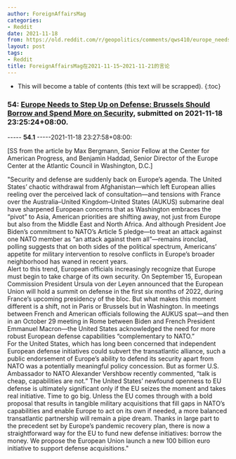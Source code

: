 ```yaml
---
author: ForeignAffairsMag
categories:
- Reddit
date: 2021-11-18
from: https://old.reddit.com/r/geopolitics/comments/qws410/europe_needs_to_step_up_on_defense_brussels/
layout: post
tags:
- Reddit
title: ForeignAffairsMag在2021-11-15~2021-11-21的言论
---
```


* This will become a table of contents (this text will be scrapped).
{:toc}

### 54: [Europe Needs to Step Up on Defense: Brussels Should Borrow and Spend More on Security](https://old.reddit.com/r/geopolitics/comments/qws410/europe_needs_to_step_up_on_defense_brussels/), submitted on 2021-11-18 23:25:24+08:00.

----- __54.1__ -----2021-11-18 23:27:58+08:00:

\[SS from the article by Max Bergmann, Senior Fellow at the Center for American Progress, and Benjamin Haddad, Senior Director of the Europe Center at the Atlantic Council in Washington, D.C.\] 

"Security and defense are suddenly back on Europe’s agenda. The United States’ chaotic withdrawal from Afghanistan—which left European allies reeling over the perceived lack of consultation—and tensions with France over the Australia–United Kingdom–United States (AUKUS) submarine deal have sharpened European concerns that as Washington embraces the “pivot” to Asia, American priorities are shifting away, not just from Europe but also from the Middle East and North Africa. And although President Joe Biden’s commitment to NATO’s Article 5 pledge—to treat an attack against one NATO member as “an attack against them all”—remains ironclad, polling suggests that on both sides of the political spectrum, Americans’ appetite for military intervention to resolve conflicts in Europe’s broader neighborhood has waned in recent years.  
Alert to this trend, European officials increasingly recognize that Europe must begin to take charge of its own security. On September 15, European Commission President Ursula von der Leyen announced that the European Union will hold a summit on defense in the first six months of 2022, during France’s upcoming presidency of the bloc. But what makes this moment different is a shift, not in Paris or Brussels but in Washington. In meetings between French and American officials following the AUKUS spat—and then in an October 29 meeting in Rome between Biden and French President Emmanuel Macron—the United States acknowledged the need for more robust European defense capabilities “complementary to NATO.”  
For the United States, which has long been concerned that independent European defense initiatives could subvert the transatlantic alliance, such a public endorsement of Europe’s ability to defend its security apart from NATO was a potentially meaningful policy concession. But as former U.S. Ambassador to NATO Alexander Vershbow recently commented, “talk is cheap, capabilities are not.” The United States’ newfound openness to EU defense is ultimately significant only if the EU seizes the moment and takes real initiative. Time to go big. Unless the EU comes through with a bold proposal that results in tangible military acquisitions that fill gaps in NATO’s capabilities and enable Europe to act on its own if needed, a more balanced transatlantic partnership will remain a pipe dream. Thanks in large part to the precedent set by Europe’s pandemic recovery plan, there is now a straightforward way for the EU to fund new defense initiatives: borrow the money. We propose the European Union launch a new 100 billion euro initiative to support defense acquisitions."

